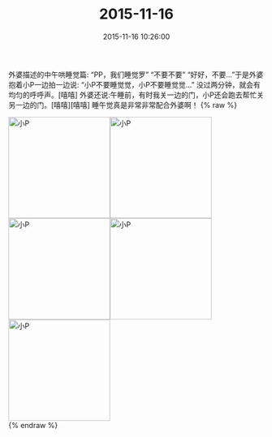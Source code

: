 ﻿---
title: 2015-11-16
date: 2015-11-16 10:26:00
tags:
categories: 妈妈
---
外婆描述的中午哄睡觉篇:
“PP，我们睡觉罗”
“不要不要”
“好好，不要…”于是外婆抱着小P一边拍一边说:
“小P不要睡觉觉，小P不要睡觉觉…”
没过两分钟，就会有均匀的呼呼声。[嘻嘻]
外婆还说:午睡前，有时我关一边的门，小P还会跑去帮忙关另一边的门。[嘻嘻][嘻嘻]
睡午觉真是非常非常配合外婆啊！
{% raw %}
<div style="width:500 px">
<div style="float:left; width:100 px"><img src="/images/微信图片_20171011171239.jpg" width="200" alt="小P"></div>
<div style="float:left; width:100 px"><img src="/images/微信图片_20171011171309.jpg" width="200" alt="小P"></div>
<div style="float:left; width:100 px"><img src="/images/微信图片_20171011171343.jpg" width="200" alt="小P"></div>
<div style="float:left; width:100 px"><img src="/images/微信图片_20171011171352.jpg" width="200" alt="小P"></div>
<div style="float:left; width:100 px"><img src="/images/微信图片_20171011171402.jpg" width="200" alt="小P"></div>
<div style="clear:both"></div>
</div>
{% endraw %}
